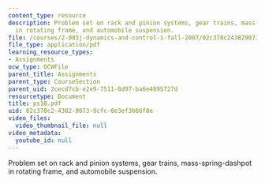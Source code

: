 ```yaml
---
content_type: resource
description: Problem set on rack and pinion systems, gear trains, mass-spring-dashpot
  in rotating frame, and automobile suspension.
file: /courses/2-003j-dynamics-and-control-i-fall-2007/02c378c2438290739cfc0e3ef3b86f8e_ps10.pdf
file_type: application/pdf
learning_resource_types:
- Assignments
ocw_type: OCWFile
parent_title: Assignments
parent_type: CourseSection
parent_uid: 2cecd7cb-e2e9-7511-8d97-ba6e4895727d
resourcetype: Document
title: ps10.pdf
uid: 02c378c2-4382-9073-9cfc-0e3ef3b86f8e
video_files:
  video_thumbnail_file: null
video_metadata:
  youtube_id: null
---
```

Problem set on rack and pinion systems, gear trains, mass-spring-dashpot in rotating frame, and automobile suspension.

